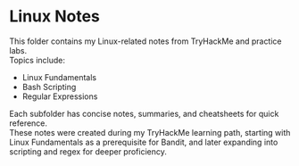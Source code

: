 # Linux Notes

This folder contains my Linux-related notes from TryHackMe and practice labs.  
Topics include:

- Linux Fundamentals  
- Bash Scripting  
- Regular Expressions  

Each subfolder has concise notes, summaries, and cheatsheets for quick reference.  
These notes were created during my TryHackMe learning path, starting with Linux Fundamentals as a prerequisite for Bandit, and later expanding into scripting and regex for deeper proficiency.
